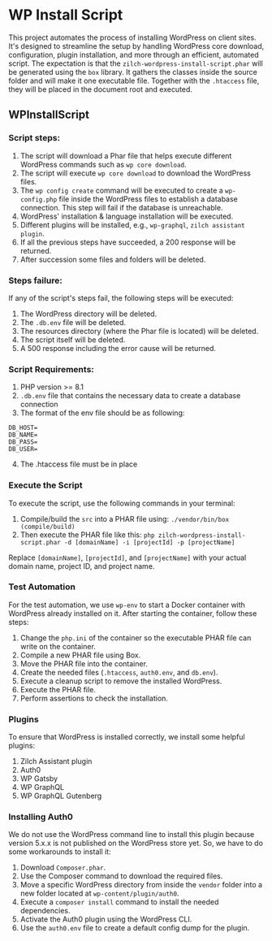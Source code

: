 # WP Install Script

This project automates the process of installing WordPress on client sites. It's designed to streamline the setup by handling WordPress core download, configuration, plugin installation, and more through an efficient, automated script.
The expectation is that the `zilch-wordpress-install-script.phar` will be generated using the `box` library. It gathers the classes inside the source folder and will make it one executable file.
Together with the `.htaccess` file, they will be placed in the document root and executed.

## WPInstallScript

### Script steps:

1. The script will download a Phar file that helps execute different WordPress commands such as `wp core download`. 
2. The script will execute `wp core download` to download the WordPress files. 
3. The `wp config create` command will be executed to create a `wp-config.php` file inside the WordPress files to establish a database connection. This step will fail if the database is unreachable. 
4. WordPress' installation & language installation will be executed. 
5. Different plugins will be installed, e.g., `wp-graphql`, `zilch assistant plugin`. 
6. If all the previous steps have succeeded, a 200 response will be returned. 
7. After succession some files and folders will be deleted.

### Steps failure:

If any of the script's steps fail, the following steps will be executed:

1. The WordPress directory will be deleted. 
2. The `.db.env` file will be deleted. 
3. The resources directory (where the Phar file is located) will be deleted. 
4. The script itself will be deleted. 
5. A 500 response including the error cause will be returned.

### Script Requirements:
1. PHP version >= 8.1
2. `.db.env` file that contains the necessary data to create a database connection 
3. The format of the env file should be as following:
```
DB_HOST=
DB_NAME=
DB_PASS=
DB_USER=
```
4. The .htaccess file must be in place

### Execute the Script
To execute the script, use the following commands in your terminal:
1. Compile/build the `src` into a PHAR file using:
   `./vendor/bin/box (compile/build)`
2. Then execute the PHAR file like this:
   `php zilch-wordpress-install-script.phar -d [domainName] -i [projectId] -p [projectName]`

Replace `[domainName]`, `[projectId]`, and `[projectName]` with your actual domain name, project ID, and project name.

### Test Automation
For the test automation, we use `wp-env` to start a Docker container with WordPress already installed on it. After starting the container, follow these steps:
1. Change the `php.ini` of the container so the executable PHAR file can write on the container.
2. Compile a new PHAR file using Box.
3. Move the PHAR file into the container.
4. Create the needed files (`.htaccess`, `auth0.env`, and `db.env`).
5. Execute a cleanup script to remove the installed WordPress.
6. Execute the PHAR file.
7. Perform assertions to check the installation.

### Plugins
To ensure that WordPress is installed correctly, we install some helpful plugins:
1. Zilch Assistant plugin
2. Auth0
3. WP Gatsby
4. WP GraphQL
5. WP GraphQL Gutenberg

### Installing Auth0
We do not use the WordPress command line to install this plugin because version 5.x.x is not published on the WordPress store yet. So, we have to do some workarounds to install it:
1. Download `Composer.phar`.
2. Use the Composer command to download the required files.
3. Move a specific WordPress directory from inside the `vendor` folder into a new folder located at `wp-content/plugin/auth0`.
4. Execute a `composer install` command to install the needed dependencies.
5. Activate the Auth0 plugin using the WordPress CLI.
6. Use the `auth0.env` file to create a default config dump for the plugin.
